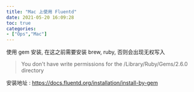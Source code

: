 ```yaml
---
title: "Mac 上使用 Fluentd"
date: 2021-05-20 16:09:28
toc: true
categories:
- ["Ops","Mac"]
---
```


使用 gem 安装, 在这之前需要安装 brew, ruby, 否则会出现无权写入

> You don't have write permissions for the /Library/Ruby/Gems/2.6.0 directory


安装地址 :  https://docs.fluentd.org/installation/install-by-gem 

